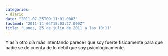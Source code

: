 ```yaml
---
categories:
- diario
date: "2011-07-25T09:11:01.000Z"
lastmod: "2011-11-04T15:03:27.000Z"
title: "Lunes, 25 de julio de 2011 a las 10:11"
---
```


Y así­n otro dí­a más intentando parecer que soy fuerte fisicamente para que nadie se de cuenta de lo débil que soy psicológicamente.